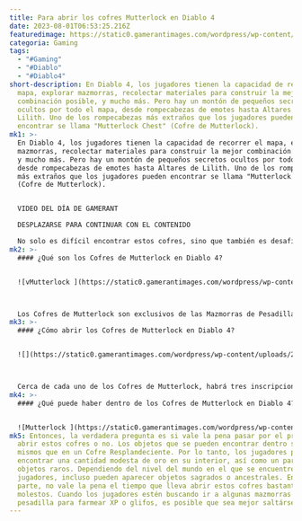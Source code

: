 ```yaml
---
title: Para abrir los cofres Mutterlock en Diablo 4
date: 2023-08-01T06:53:25.216Z
featuredimage: https://static0.gamerantimages.com/wordpress/wp-content/uploads/2023/07/diablo-4-mutterlock-chests-3.jpg?q=50&fit=contain&w=1140&h=&dpr=1.5
categoria: Gaming
tags:
  - "#Gaming"
  - "#Diablo"
  - "#Diablo4"
short-description: En Diablo 4, los jugadores tienen la capacidad de recorrer el
  mapa, explorar mazmorras, recolectar materiales para construir la mejor
  combinación posible, y mucho más. Pero hay un montón de pequeños secretos
  ocultos por todo el mapa, desde rompecabezas de emotes hasta Altares de
  Lilith. Uno de los rompecabezas más extraños que los jugadores pueden
  encontrar se llama "Mutterlock Chest" (Cofre de Mutterlock).
mk1: >-
  En Diablo 4, los jugadores tienen la capacidad de recorrer el mapa, explorar
  mazmorras, recolectar materiales para construir la mejor combinación posible,
  y mucho más. Pero hay un montón de pequeños secretos ocultos por todo el mapa,
  desde rompecabezas de emotes hasta Altares de Lilith. Uno de los rompecabezas
  más extraños que los jugadores pueden encontrar se llama "Mutterlock Chest"
  (Cofre de Mutterlock).


  VIDEO DEL DÍA DE GAMERANT

  DESPLAZARSE PARA CONTINUAR CON EL CONTENIDO

  No solo es difícil encontrar estos cofres, sino que también es desafiante abrirlos. Muchos jugadores de Diablo 4 querrán saber no solo dónde encontrar estos escurridizos cofres, sino cómo abrirlos y si los tesoros que contienen valen todo el problema.
mk2: >-
  #### ¿Qué son los Cofres de Mutterlock en Diablo 4?


  ![vMutterlock ](https://static0.gamerantimages.com/wordpress/wp-content/uploads/2023/07/diablo-4-grandfather-first-world-drop-most-powerful-rare-unique-weapon.jpg?q=50&fit=crop&w=1500&dpr=1.5 "Mutterlock ")



  Los Cofres de Mutterlock son exclusivos de las Mazmorras de Pesadilla en Diablo 4. Son extremadamente raros; los jugadores pueden pasar cientos de horas en el juego sin encontrar uno. Tienen el mismo aspecto que los cofres silenciosos; son cofres del tesoro con cadenas alrededor de ellos. Cuando un jugador interactúa con el cofre, mostrará una lista de frases en latín que el jugador puede elegir para decirle al cofre. Si los jugadores eligen la frase equivocada, el cofre desaparece, llevándose consigo su botín.
mk3: >-
  #### ¿Cómo abrir los Cofres de Mutterlock en Diablo 4?


  ![](https://static0.gamerantimages.com/wordpress/wp-content/uploads/2023/07/diablo-4-season-of-the-malignant-patch.jpg?q=50&fit=crop&w=1500&dpr=1.5)



  Cerca de cada uno de los Cofres de Mutterlock, habrá tres inscripciones; camina alrededor de las habitaciones donde se encuentran estos cofres y busca cosas con las que los jugadores puedan interactuar. Memoriza la palabra que dice cada una de las tres inscripciones, y se combinarán para formar una de las varias frases. Vuelve al cofre e interactúa con él. Haz clic en la frase que las inscripciones han susurrado, y el cofre se abrirá. Asegúrate de hacer clic en la correcta; un movimiento equivocado no le dará al jugador nada en absoluto. Una vez que se elige la frase correcta, se convertirá en un tipo diferente de cofre del tesoro de Diablo 4, un Cofre Resplandeciente.
mk4: >-
  #### ¿Qué puede haber dentro de los Cofres de Mutterlock en Diablo 4?


  ![Mutterlock ](https://static0.gamerantimages.com/wordpress/wp-content/uploads/2023/07/lillithdiablo4.jpg?q=50&fit=crop&w=1500&dpr=1.5 "Mutterlock ")
mk5: Entonces, la verdadera pregunta es si vale la pena pasar por el problema de
  abrir estos cofres o no. Los objetos que se pueden encontrar dentro son los
  mismos que en un Cofre Resplandeciente. Por lo tanto, los jugadores pueden
  encontrar una cantidad modesta de oro en su interior, así como un par de
  objetos raros. Dependiendo del nivel del mundo en el que se encuentren los
  jugadores, incluso pueden aparecer objetos sagrados o ancestrales. En su mayor
  parte, no vale la pena el tiempo que lleva abrir estos cofres bastante
  molestos. Cuando los jugadores estén buscando ir a algunas mazmorras de
  pesadilla para farmear XP o glifos, es posible que sea mejor saltárselos.
---
```

